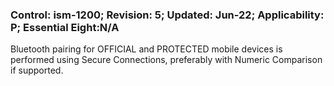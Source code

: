 ### Control: ism-1200; Revision: 5; Updated: Jun-22; Applicability: P; Essential Eight:N/A
<p>Bluetooth pairing for OFFICIAL and PROTECTED mobile devices is performed using Secure Connections, preferably with Numeric Comparison if supported.</p>